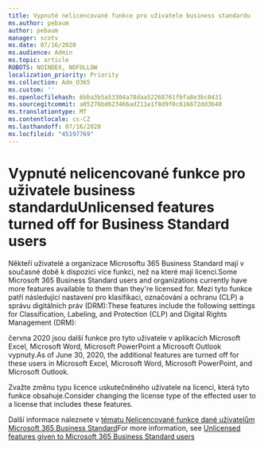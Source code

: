 ```yaml
---
title: Vypnuté nelicencované funkce pro uživatele business standardu
ms.author: pebaum
author: pebaum
manager: scotv
ms.date: 07/16/2020
ms.audience: Admin
ms.topic: article
ROBOTS: NOINDEX, NOFOLLOW
localization_priority: Priority
ms.collection: Adm_O365
ms.custom: ''
ms.openlocfilehash: 6bba3b5a53304a78daa52268761fbfa8e3bc0431
ms.sourcegitcommit: a05276bd623466ad211e1f8d9f0c616672dd3640
ms.translationtype: MT
ms.contentlocale: cs-CZ
ms.lasthandoff: 07/16/2020
ms.locfileid: "45197769"
---
```

# <a name="unlicensed-features-turned-off-for-business-standard-users"></a><span data-ttu-id="b8331-102">Vypnuté nelicencované funkce pro uživatele business standardu</span><span class="sxs-lookup"><span data-stu-id="b8331-102">Unlicensed features turned off for Business Standard users</span></span>

<span data-ttu-id="b8331-103">Někteří uživatelé a organizace Microsoftu 365 Business Standard mají v současné době k dispozici více funkcí, než na které mají licenci.</span><span class="sxs-lookup"><span data-stu-id="b8331-103">Some Microsoft 365 Business Standard users and organizations currently have more features available to them than they're licensed for.</span></span> <span data-ttu-id="b8331-104">Mezi tyto funkce patří následující nastavení pro klasifikaci, označování a ochranu (CLP) a správu digitálních práv (DRM):</span><span class="sxs-lookup"><span data-stu-id="b8331-104">These features include the following settings for Classification, Labeling, and Protection (CLP) and Digital Rights Management (DRM):</span></span>
    
<span data-ttu-id="b8331-105">června 2020 jsou další funkce pro tyto uživatele v aplikacích Microsoft Excel, Microsoft Word, Microsoft PowerPoint a Microsoft Outlook vypnuty.</span><span class="sxs-lookup"><span data-stu-id="b8331-105">As of June 30, 2020, the additional features are turned off for these users in Microsoft Excel, Microsoft Word, Microsoft PowerPoint, and Microsoft Outlook.</span></span>

<span data-ttu-id="b8331-106">Zvažte změnu typu licence uskutečněného uživatele na licenci, která tyto funkce obsahuje.</span><span class="sxs-lookup"><span data-stu-id="b8331-106">Consider changing the license type of the effected user to a license that includes these features.</span></span> 

<span data-ttu-id="b8331-107">Další informace naleznete v [tématu Nelicencované funkce dané uživatelům Microsoft 365 Business Standard](https://support.microsoft.com/help/4568654/extra-features-to-be-turned-off-for-microsoft-365-business-standard?preview)</span><span class="sxs-lookup"><span data-stu-id="b8331-107">For more information, see [Unlicensed features given to Microsoft 365 Business Standard users](https://support.microsoft.com/help/4568654/extra-features-to-be-turned-off-for-microsoft-365-business-standard?preview)</span></span>